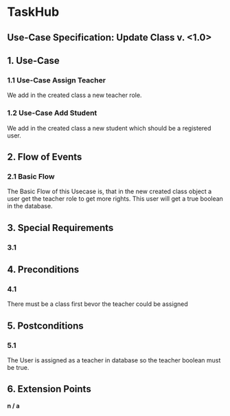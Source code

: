 # TaskHub
## Use-Case Specification: Update Class  v. <1.0>



## 1. Use-Case

### 1.1 Use-Case Assign Teacher

We add in the created class a new teacher role.

### 1.2 Use-Case Add Student
We add in the created class a new student which should be a registered user.

## 2. Flow of Events

### 2.1 Basic Flow

The Basic Flow of this Usecase is, that in the new created class object a user get the teacher role to get more rights. This user will get a true boolean in the database.

## 3. Special Requirements

### 3.1 <First Special Requirement>

## 4. Preconditions

### 4.1 <Create a class>
  There must be a class first bevor the teacher could be assigned

## 5. Postconditions

### 5.1 <Teacher is Assigned>
The User is assigned as a teacher in database so the teacher boolean must be true.
## 6. Extension Points

**n / a**
